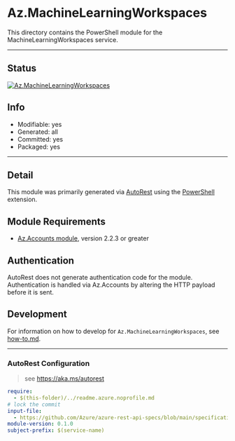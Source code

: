 <!-- region Generated -->
# Az.MachineLearningWorkspaces
This directory contains the PowerShell module for the MachineLearningWorkspaces service.

---
## Status
[![Az.MachineLearningWorkspaces](https://img.shields.io/powershellgallery/v/Az.MachineLearningWorkspaces.svg?style=flat-square&label=Az.MachineLearningWorkspaces "Az.MachineLearningWorkspaces")](https://www.powershellgallery.com/packages/Az.MachineLearningWorkspaces/)

## Info
- Modifiable: yes
- Generated: all
- Committed: yes
- Packaged: yes

---
## Detail
This module was primarily generated via [AutoRest](https://github.com/Azure/autorest) using the [PowerShell](https://github.com/Azure/autorest.powershell) extension.

## Module Requirements
- [Az.Accounts module](https://www.powershellgallery.com/packages/Az.Accounts/), version 2.2.3 or greater

## Authentication
AutoRest does not generate authentication code for the module. Authentication is handled via Az.Accounts by altering the HTTP payload before it is sent.

## Development
For information on how to develop for `Az.MachineLearningWorkspaces`, see [how-to.md](how-to.md).
<!-- endregion -->

---
### AutoRest Configuration
> see https://aka.ms/autorest

``` yaml
require:
  - $(this-folder)/../readme.azure.noprofile.md
# lock the commit
input-file:
  - https://github.com/Azure/azure-rest-api-specs/blob/main/specification/machinelearningservices/resource-manager/Microsoft.MachineLearningServices/preview/2022-01-01-preview/machineLearningServices.json
module-version: 0.1.0
subject-prefix: $(service-name)
